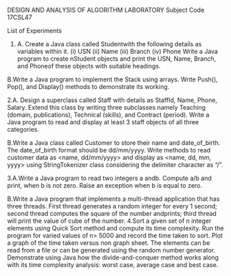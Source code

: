 DESIGN AND ANALYSIS OF ALGORITHM LABORATORY 
Subject Code 17CSL47 

List of Experiments
1. A. Create a Java class called Studentwith the following details as variables within it.
    (i) USN
    (ii) Name
    (iii) Branch
    (iv) Phone
    Write a Java program to create nStudent objects and print the USN, Name,
    Branch, and Phoneof these objects with suitable headings. 
    
  B.Write a Java program to implement the Stack using arrays. Write Push(), Pop(),
    and Display() methods to demonstrate its working. 
    
2.A. Design a superclass called Staff with details as StaffId, Name, Phone, Salary.
    Extend this class by writing three subclasses namely Teaching (domain,
    publications), Technical (skills), and Contract (period). Write a Java program to
    read and display at least 3 staff objects of all three categories.
    
B.Write a Java class called Customer to store their name and date_of_birth. The
	date_of_birth format should be dd/mm/yyyy. Write methods to read customer
	data as <name, dd/mm/yyyy> and display as <name, dd, mm, yyyy> using
	StringTokenizer class considering the delimiter character as “/”. 
		
3.A.Write a Java program to read two integers a andb. Compute a/b and print, when
	 	b is not zero. Raise an exception when b is equal to zero. 	
		
B.Write a Java program that implements a multi-thread application that has three
		threads. First thread generates a random integer for every 1 second; second
		thread computes the square of the number andprints; third thread will print the
		value of cube of the number. 
4.Sort a given set of n integer elements using Quick Sort method and compute its time complexity. Run the program for varied values of n> 5000 and record the time taken to sort. Plot a graph of the time taken versus non graph sheet. The elements can be read from a file or can be generated using the random number generator. Demonstrate using Java how the divide-and-conquer method works along with its time complexity analysis: worst case, average case and best case. 
